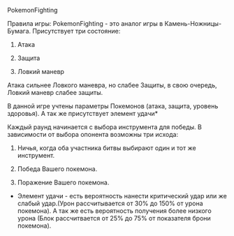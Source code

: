 PokemonFighting

Правила игры:
PokemonFighting - это аналог игры в Камень-Ножницы-Бумага. Присутствует три состояние:

1. Атака

2. Защита

3. Ловкий маневр

Атака сильнее Ловкого маневра, но слабее Защиты, в свою очередь, Ловкий маневр слабее защиты.

В данной игре учтены параметры Покемонов (атака, защита, уровень здоровья). А так же присутствует элемент удачи*

Каждый раунд начинается с выбора инструмента для победы. В зависимости от выбора опонента возможны три исхода:

1. Ничья, когда оба участника битвы выбирают один и тот же инструмент.

2. Победа Вашего покемона.

3. Поражение Вашего покемона.

* Элемент удачи - есть вероятность нанести критический удар или же слабый удар.(Урон рассчитывается от 30% до 150% от урона покемона). А так же есть вероятность получения более низкого урона (Блок рассчитвается от 25% до 75% от показателя брони покемона).
